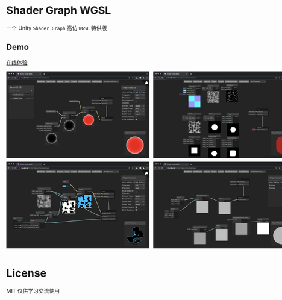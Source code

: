 # Shader Graph WGSL

一个 Unity `Shader Graph` 高仿 `WGSL` 特供版

## Demo

[在线体验](https://deepkolos.github.io/shader-graph-wgsl/)

<div style="display: grid; grid: repeat(2, 240px) / auto-flow 390px;">
  <img width="380" alt="fresnelOutline" src="./screenshots/fresnelOutline.png">
  <img width="380" alt="dissolve" src="./screenshots/dissolve.png">
  <img width="380" alt="procedural" src="./screenshots/procedural.png">
  <img width="380" alt="subgraph" src="./screenshots/subgraph.png"> 
</div>

# License

MIT 仅供学习交流使用